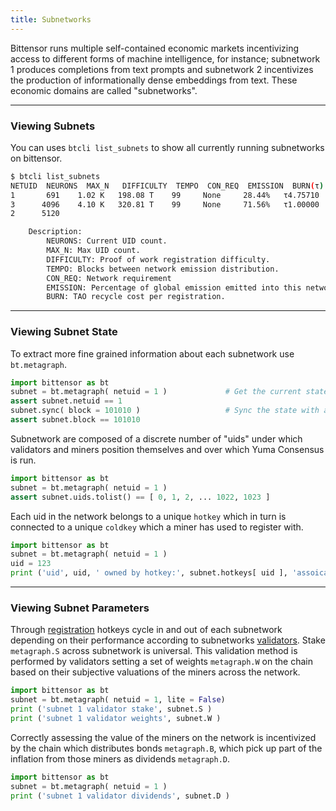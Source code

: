 ```yaml
---
title: Subnetworks
---
```

Bittensor runs multiple self-contained economic markets incentivizing access to different forms of machine intelligence, for instance; subnetwork 1 produces completions from text prompts and subnetwork 2 incentivizes the production of informationally dense embeddings from text. These economic domains are called "subnetworks".

--- 
### Viewing Subnets
You can uses `btcli list_subnets` to show all currently running subnetworks on bittensor.  
```bash dark
$ btcli list_subnets
NETUID  NEURONS  MAX_N   DIFFICULTY  TEMPO  CON_REQ  EMISSION  BURN(τ)
1       691    1.02 K   198.08 T    99     None     28.44%   τ4.75710
3      4096    4.10 K   320.81 T    99     None     71.56%   τ1.00000
2      5120

    Description:
        NEURONS: Current UID count.
        MAX_N: Max UID count. 
        DIFFICULTY: Proof of work registration difficulty.
        TEMPO: Blocks between network emission distribution.
        CON_REQ: Network requirement
        EMISSION: Percentage of global emission emitted into this network each block. 
        BURN: TAO recycle cost per registration.
```

---
### Viewing Subnet State
To extract more fine grained information about each subnetwork use `bt.metagraph`.
```python numbered dark
import bittensor as bt 
subnet = bt.metagraph( netuid = 1 )             # Get the current state.
assert subnet.netuid == 1                       
subnet.sync( block = 101010 )                   # Sync the state with a particular block.
assert subnet.block == 101010   
```

Subnetwork are composed of a discrete number of "uids" under which validators and miners position themselves and over which Yuma Consensus is run. 
```python numbered dark
import bittensor as bt
subnet = bt.metagraph( netuid = 1 )
assert subnet.uids.tolist() == [ 0, 1, 2, ... 1022, 1023 ]
```

Each uid in the network belongs to a unique `hotkey` which in turn is connected to a unique `coldkey` which a miner has used to register with.
```python numbered dark
import bittensor as bt
subnet = bt.metagraph( netuid = 1 )
uid = 123 
print ('uid', uid, ' owned by hotkey:', subnet.hotkeys[ uid ], 'assoicated with coldkey': subnet.coldkey[ uid ] )
```
---
### Viewing Subnet Parameters

Through [registration](../subnetworks/registration) hotkeys cycle in and out of each subnetwork depending on their performance according to subnetworks [validators](../validating/validating). Stake `metagraph.S` across subnetwork is universal. This validation method is performed by validators setting a set of weights `metagraph.W` on the chain based on their subjective valuations of the miners across the network.

```python numbered dark
import bittensor as bt
subnet = bt.metagraph( netuid = 1, lite = False)
print ('subnet 1 validator stake', subnet.S )
print ('subnet 1 validator weights', subnet.W )
``` 
Correctly assessing the value of the miners on the network is incentivized by the chain which distributes bonds `metagraph.B`, which pick up part of the inflation from those miners as dividends `metagraph.D`.
```python numbered dark
import bittensor as bt
subnet = bt.metagraph( netuid = 1 )
print ('subnet 1 validator dividends', subnet.D )
``` 